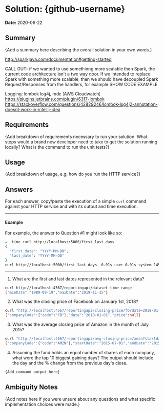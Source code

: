 # Solution: {github-username}

**Date:** 2020-06-22

## Summary

{Add a summary here describing the overall solution in your own words.}

http://sparkjava.com/documentation#getting-started

CALL OUT- if we wanted to use somethinng more scalable then Spark, the current code
architecture isn't a two way door. If we intended to replace Spark with something 
more scalable, then we should have decoupled Spark Request/Responses from the handlers,
for example SHOW CODE EXAMPLE 

Logging: lombok log4j, mdc (AWS Cloudwatch)
https://plugins.jetbrains.com/plugin/6317-lombok
https://stackoverflow.com/questions/42829246/lombok-log4j2-annotation-doesnt-work-in-intellij-idea


## Requirements

{Add breakdown of requirements necessary to run your solution. What steps would a brand new developer need to take to get the solution running locally? What is the command to run the unit tests?}

## Usage

{Add breakdown of usage, e.g. how do you run the HTTP service?}

## Answers

For each answer, copy/paste the execution of a simple `curl` command against your HTTP service and with its output and time execution.

---

#### Example

For example, the answer to Question #1 might look like so:

```bash
⇒  time curl http://localhost:5000/first_last_days
{
  "first_date": "YYYY-MM-DD",
  "last_date": "YYYY-MM-DD"
}
curl http://localhost:5000/first_last_days  0.01s user 0.01s system 14% cpu 0.120 total
```

---

1. What are the first and last dates represented in the relevant data?

```bash
curl http://localhost:4567/reportingapi/dataset-time-range
{"minDate":"1989-09-19","maxDate":"2019-11-15"}
```

2. What was the closing price of Facebook on January 1st, 2018?

```bash
curl "http://localhost:4567/reportingapi/closing-price/fb?date=2018-01-01"
{"companyCode":{"code":"FB"},"date":"2018-01-01","price":null}
```

3. What was the average closing price of Amazon in the month of July 2015?

```bash
curl "http://localhost:4567/reportingapi/avg-closing-price/amzn?startdate=2015-07-01&enddate=2015-08-01"
{"companyCode":{"code":"AMZN"},"startDate":"2015-07-01","endDate":"2015-08-01","numberOfDaysWithData":22,"avgPrice":478.71}
```

4. Assuming the fund holds an equal number of shares of each company, what were the top 10 biggest gaining days? The output should include the day and the % change from the previous day's close.

```bash
{Add command output here}
```

## Ambiguity Notes

{Add notes here if you were unsure about any questions and what specific implementation choices were made.}

